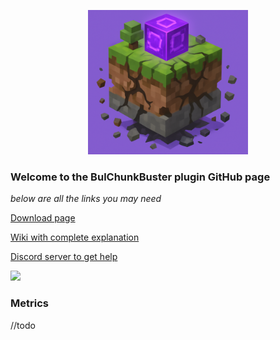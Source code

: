 <p align="center">
    <img src="./workflow/bulchunkbuster_icon.png" width="256">
</p>

### Welcome to the BulChunkBuster plugin GitHub page
*below are all the links you may need*

[Download page](https://www.spigotmc.org/resources/ "Click to download")

[Wiki with complete explanation](https://github.com/BulPlugins/BulChunkBuster/wiki/ "Click to view")

[Discord server to get help](https://discord.gg/JAe62PEaYv "Click to join")


<img src="./workflow/multiverseversus.png">

### Metrics

//todo
